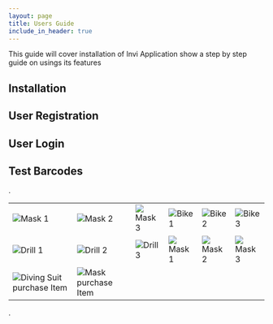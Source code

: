 ```yaml
---
layout: page
title: Users Guide
include_in_header: true
---
```


This guide will cover installation of Invi Application show a step by step guide on usings its features


## Installation

## User Registration

## User Login

## Test Barcodes

.
<table class="tables" >
<tr>
<td><img src="../images/mask1.gif"/>Mask 1</td>
<td><img src="../images/mask2.gif"/>Mask 2</td>
<td><img src="../images/mask3.gif"/>Mask 3</td>
<td><img src="../images/bike1.gif"/>Bike 1</td>
<td><img src="../images/bike2.gif"/>Bike 2</td>
<td><img src="../images/bike3.gif"/>Bike 3</td>
</tr>
<tr>
<td><img src="../images/drill1.gif"/>Drill 1</td>
<td><img src="../images/drill2.gif"/>Drill 2</td>
<td><img src="../images/drill3.gif"/>Drill 3</td>
<td><img src="imgs/mask1.gif"/>Mask 1</td>
<td><img src="../images/mask2.gif"/>Mask 2</td>
<td><img src="../images/mask3.gif"/>Mask 3</td>
</tr>
<tr>
<td><img src="../images/divingsuit.gif"/>Diving Suit purchase Item</td>
<td><img src="../images/headp.gif"/>Mask purchase Item</td></td>
<td></td>
</tr>
</table>
.
